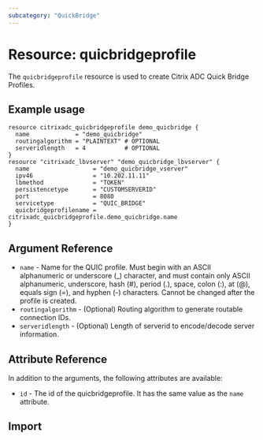```yaml
---
subcategory: "QuickBridge"
---
```


# Resource: quicbridgeprofile

The `quicbridgeprofile` resource is used to create Citrix ADC Quick Bridge Profiles.

## Example usage

``` hcl
resource citrixadc_quicbridgeprofile demo_quicbridge {
  name             = "demo_quicbridge"
  routingalgorithm = "PLAINTEXT" # OPTIONAL
  serveridlength   = 4           # OPTIONAL
}
resource "citrixadc_lbvserver" "demo_quicbridge_lbvserver" {
  name                  = "demo_quicbridge_vserver"
  ipv46                 = "10.202.11.11"
  lbmethod              = "TOKEN"
  persistencetype       = "CUSTOMSERVERID"
  port                  = 8080
  servicetype           = "QUIC_BRIDGE"
  quicbridgeprofilename = citrixadc_quicbridgeprofile.demo_quicbridge.name
}
```

## Argument Reference

* `name` - Name for the QUIC profile. Must begin with an ASCII alphanumeric or underscore (_) character, and must contain only ASCII alphanumeric, underscore, hash (#), period (.), space, colon (:), at (@), equals sign (=), and hyphen (-) characters. Cannot be changed after the profile is created.
* `routingalgorithm` - (Optional) Routing algorithm to generate routable connection IDs.
* `serveridlength` - (Optional) Length of serverid to encode/decode server information.

## Attribute Reference

In addition to the arguments, the following attributes are available:

* `id` - The id of the quicbridgeprofile. It has the same value as the `name` attribute.

## Import


